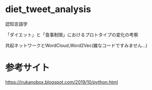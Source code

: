 # diet_tweet_analysis

認知言語学

「ダイエット」と「食事制限」におけるプロトタイプの変化の考察

共起ネットワークとWordCloud,Word2Vec(雑なコードですみません...)

# 参考サイト

https://irukanobox.blogspot.com/2019/10/python.html
